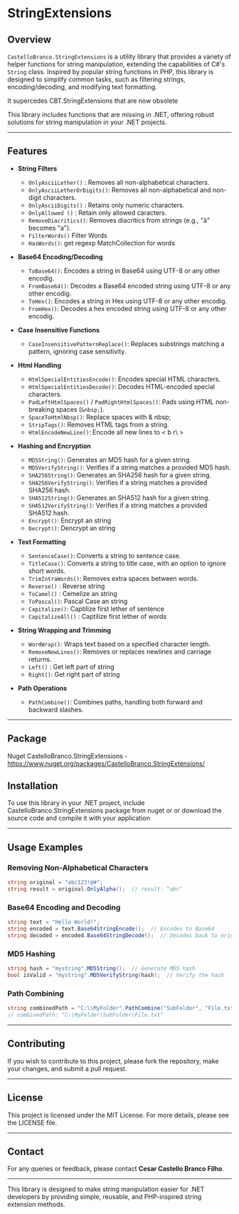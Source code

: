 # StringExtensions 

## Overview

`CastelloBranco.StringExtensions` is a utility library that provides a variety of helper functions for string manipulation, extending the capabilities of C#'s `String` class. Inspired by popular string functions in PHP, this library is designed to simplify common tasks, such as filtering strings, encoding/decoding, and modifying text formatting.

It supercedes CBT.StringExtensions that are now obsolete

This library includes functions that are missing in .NET, offering robust solutions for string manipulation in your .NET projects.

---

## Features

- **String Filters**
  - `OnlyAsciiLether()`        : Removes all non-alphabetical characters.
  - `OnlyAsciiLetherOrDigits()`: Removes all non-alphabetical and non-digit characters.
  - `OnlyAsciiDigits()`        : Retains only numeric characters.
  - `OnlyAllowed ()`           : Retain only allowed caracters.
  - `RemoveDiacritics()`: Removes diacritics from strings (e.g., "ã" becomes "a").
  - `FilterWords()` Filter Words
  - `HasWords()`: get regexp MatchCollection for words

- **Base64 Encoding/Decoding**
  - `ToBase64()`: Encodes a string in Base64 using UTF-8 or any other encodig.
  - `FromBase64()`: Decodes a Base64 encoded string using UTF-8 or any other encodig.
  - `ToHex()`: Encodes a string in Hex using UTF-8 or any other encodig.
  - `FromHex()`: Decodes a hex encoded string using UTF-8 or any other encodig.
   
- **Case Insensitive Functions**
  - `CaseInsensitivePatternReplace()`: Replaces substrings matching a pattern, ignoring case sensitivity.

- **Html Handling**
  - `HtmlSpecialEntitiesEncode()`: Encodes special HTML characters.
  - `HtmlSpecialEntitiesDecode()`: Decodes HTML-encoded special characters.
  - `PadLeftHtmlSpaces()` / `PadRightHtmlSpaces()`: Pads using HTML non-breaking spaces (`&nbsp;`).
  - `SpaceToHtmlNbsp()`: Replace spaces with & nbsp;
  - `StripTags()`: Removes HTML tags from a string.
  - `HtmlEncodeNewLine()`: Encode all new lines to < b r\ > 

- **Hashing and Encryption**
  - `MD5String()`: Generates an MD5 hash for a given string.
  - `MD5VerifyString()`: Verifies if a string matches a provided MD5 hash.
  - `SHA256String()`: Generates an SHA256 hash for a given string.
  - `SHA256VerifyString()`: Verifies if a string matches a provided SHA256 hash.
  - `SHA512String()`: Generates an SHA512 hash for a given string.
  - `SHA512VerifyString()`: Verifies if a string matches a provided SHA512 hash.
  - `Encrypt()`: Encrypt an string
  - `Decrypt()`: Dencrypt an string

- **Text Formatting**
  - `SentenceCase()`: Converts a string to sentence case.
  - `TitleCase()`: Converts a string to title case, with an option to ignore short words.
  - `TrimIntraWords()`: Removes extra spaces between words.
  - `Reverse()` : Reverse string
  - `ToCamel()` : Cemelize an string 
  - `ToPascal()`: Pascal Case an string
  - `Capitalize()`: Captilize first lether of sentence
  - `CapitalizeAll()` : Captilize first lether of words
  
- **String Wrapping and Trimming**
  - `WordWrap()`: Wraps text based on a specified character length.
  - `RemoveNewLines()`: Removes or replaces newlines and carriage returns.
  - `Left()` : Get left part of string 
  - `Right()`: Get right part of string 

- **Path Operations**
  - `PathCombine()`: Combines paths, handling both forward and backward slashes.

---

## Package

Nuget CastelloBranco.StringExtensions - https://www.nuget.org/packages/CastelloBranco.StringExtensions/

## Installation

To use this library in your .NET project, include CastelloBranco.StringExtensions package from nuget or or download the source code and compile it with your application

---

## Usage Examples

### Removing Non-Alphabetical Characters
```csharp
string original = "abc123!@#";
string result = original.OnlyAlpha();  // result: "abc"
```

### Base64 Encoding and Decoding
```csharp
string text = "Hello World!";
string encoded = text.Base64StringEncode();  // Encodes to Base64
string decoded = encoded.Base64StringDecode();  // Decodes back to original string
```

### MD5 Hashing
```csharp
string hash = "mystring".MD5String();  // Generate MD5 hash
bool isValid = "mystring".MD5VerifyString(hash);  // Verify the hash
```

### Path Combining
```csharp
string combinedPath = "C:\\MyFolder".PathCombine("SubFolder", "File.txt");
// combinedPath: "C:\MyFolder\SubFolder\File.txt"
```

---

## Contributing

If you wish to contribute to this project, please fork the repository, make your changes, and submit a pull request.

---

## License

This project is licensed under the MIT License. For more details, please see the LICENSE file.

---

## Contact

For any queries or feedback, please contact **Cesar Castello Branco Filho**.

---

This library is designed to make string manipulation easier for .NET developers by providing simple, reusable, and PHP-inspired string extension methods.

